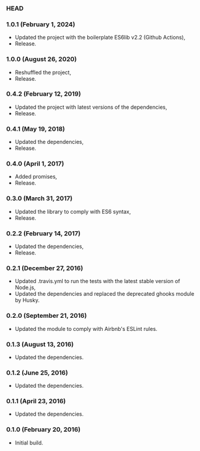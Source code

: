 ### HEAD

### 1.0.1 (February 1, 2024)

  * Updated the project with the boilerplate ES6lib v2.2 (Github Actions),
  * Release.


### 1.0.0 (August 26, 2020)

  * Reshuffled the project,
  * Release.


### 0.4.2 (February 12, 2019)

  * Updated the project with latest versions of the dependencies,
  * Release.


### 0.4.1 (May 19, 2018)

  * Updated the dependencies,
  * Release.


### 0.4.0 (April 1, 2017)

  * Added promises,
  * Release.


### 0.3.0 (March 31, 2017)

  * Updated the library to comply with ES6 syntax,
  * Release.


### 0.2.2 (February 14, 2017)

  * Updated the dependencies,
  * Release.


### 0.2.1 (December 27, 2016)

  * Updated .travis.yml to run the tests with the latest stable version of Node.js,
  * Updated the dependencies and replaced the deprecated ghooks module by Husky.


### 0.2.0 (September 21, 2016)

  * Updated the module to comply with Airbnb's ESLint rules.


### 0.1.3 (August 13, 2016)

  * Updated the dependencies.


### 0.1.2 (June 25, 2016)

  * Updated the dependencies.


### 0.1.1 (April 23, 2016)

  * Updated the dependencies.


### 0.1.0 (February 20, 2016)

  * Initial build.
